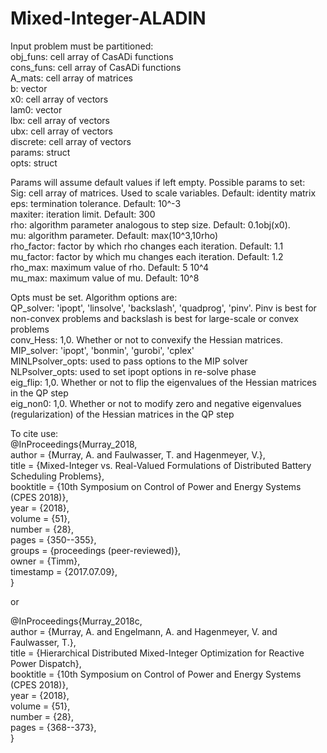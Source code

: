 # Mixed-Integer-ALADIN
Input problem must be partitioned:  
obj_funs: cell array of CasADi functions  
cons_funs: cell array of CasADi functions  
A_mats: cell array of matrices  
b: vector  
x0: cell array of vectors  
lam0: vector  
lbx: cell array of vectors  
ubx: cell array of vectors  
discrete: cell array of vectors  
params: struct  
opts: struct  

Params will assume default values if left empty. Possible params to set:  
Sig: cell array of matrices. Used to scale variables. Default: identity matrix  
eps: termination tolerance. Default: 10^-3  
maxiter: iteration limit. Default: 300  
rho: algorithm parameter analogous to step size. Default: 0.1obj(x0).  
mu: algorithm parameter. Default: max(10^3,10rho)  
rho_factor: factor by which rho changes each iteration. Default: 1.1  
mu_factor: factor by which mu changes each iteration. Default: 1.2  
rho_max: maximum value of rho. Default: 5 10^4  
mu_max: maximum value of mu. Default: 10^8  

Opts must be set. Algorithm options are:  
QP_solver: 'ipopt', 'linsolve', 'backslash', 'quadprog', 'pinv'. Pinv is best for non-convex problems and backslash is best for large-scale or convex problems  
conv_Hess: 1,0. Whether or not to convexify the Hessian matrices.  
MIP_solver: 'ipopt', 'bonmin', 'gurobi', 'cplex'  
MINLPsolver_opts: used to pass options to the MIP solver  
NLPsolver_opts: used to set ipopt options in re-solve phase  
eig_flip: 1,0. Whether or not to flip the eigenvalues of the Hessian matrices in the QP step  
eig_non0: 1,0. Whether or not to modify zero and negative eigenvalues (regularization) of the Hessian matrices in the QP step  

To cite use:  
@InProceedings{Murray_2018,  
  author    = {Murray, A. and Faulwasser, T. and Hagenmeyer, V.},  
  title     = {Mixed-Integer vs. Real-Valued Formulations of Distributed Battery Scheduling Problems},  
  booktitle = {10th Symposium on Control of Power and Energy Systems (CPES 2018)},  
  year      = {2018},  
  volume    = {51},  
  number    = {28},  
  pages     = {350--355},  
  groups    = {proceedings (peer-reviewed)},  
  owner     = {Timm},  
  timestamp = {2017.07.09},  
  }  
  
or

@InProceedings{Murray_2018c,  
  author    = {Murray, A. and Engelmann, A. and Hagenmeyer, V. and Faulwasser, T.},  
  title     = {Hierarchical Distributed Mixed-Integer Optimization for Reactive Power Dispatch},  
  booktitle = {10th Symposium on Control of Power and Energy Systems (CPES 2018)},  
  year      = {2018},  
  volume    = {51},  
  number    = {28},  
  pages     = {368--373},  
}  
